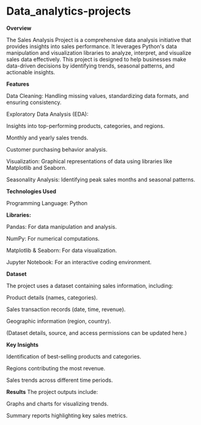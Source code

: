 # Data_analytics-projects
**Overview**

The Sales Analysis Project is a comprehensive data analysis initiative that provides insights into sales performance. It leverages Python's data manipulation and visualization libraries to analyze, interpret, and visualize sales data effectively. This project is designed to help businesses make data-driven decisions by identifying trends, seasonal patterns, and actionable insights.

**Features**

Data Cleaning: Handling missing values, standardizing data formats, and ensuring consistency.

Exploratory Data Analysis (EDA):

Insights into top-performing products, categories, and regions.

Monthly and yearly sales trends.

Customer purchasing behavior analysis.

Visualization: Graphical representations of data using libraries like Matplotlib and Seaborn.

Seasonality Analysis: Identifying peak sales months and seasonal patterns.

**Technologies Used**

Programming Language: Python

**Libraries:**

Pandas: For data manipulation and analysis.

NumPy: For numerical computations.

Matplotlib & Seaborn: For data visualization.

Jupyter Notebook: For an interactive coding environment.

**Dataset**

The project uses a dataset containing sales information, including:

Product details (names, categories).

Sales transaction records (date, time, revenue).

Geographic information (region, country).

(Dataset details, source, and access permissions can be updated here.)

**Key Insights**

Identification of best-selling products and categories.

Regions contributing the most revenue.

Sales trends across different time periods.

**Results**
The project outputs include:

Graphs and charts for visualizing trends.

Summary reports highlighting key sales metrics.
